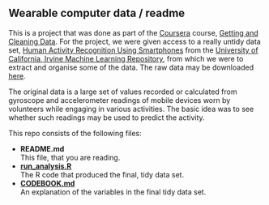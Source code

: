 ## Wearable computer data / readme

This is a project that was done as part of the [Coursera](https://www.coursera.org) course, [Getting and Cleaning Data](https://www.coursera.org/course/getdata). For the project, we were given access to a really untidy data set, [Human Activity Recognition Using Smartphones](http://archive.ics.uci.edu/ml/datasets/Human+Activity+Recognition+Using+Smartphones) from the [University of California, Irvine Machine Learning Repository](http://archive.ics.uci.edu/ml), from which we were to extract and organise some of the data. The raw data may be downloaded [here](https://d396qusza40orc.cloudfront.net/getdata%2Fprojectfiles%2FUCI%20HAR%20Dataset.zip).

The original data is a large set of values recorded or calculated from gyroscope and accelerometer readings of mobile devices worn by volunteers while engaging in various activities. The basic idea was to see whether such readings may be used to predict the activity.

This repo consists of the following files:

* __README.md__<br>This file, that you are reading.
* [__run_analysis.R__](https://github.com/ram6ler/wearable-computing-data/blob/master/run_analysis.R)<br>The R code that produced the final, tidy data set.
* [__CODEBOOK.md__](https://github.com/ram6ler/wearable-computing-data/blob/master/CODEBOOK.md)<br>An explanation of the variables in the final tidy data set.